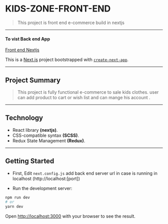 # KIDS-ZONE-FRONT-END

> This project is front end e-commerce build in nextjs

---

#### To vist Back end App

[Front end Nextjs](https://github.com/fateh-kudsi-11/kids-zone-B)

This is a [Next.js](https://nextjs.org/) project bootstrapped with [`create-next-app`](https://github.com/vercel/next.js/tree/canary/packages/create-next-app).

---

## Project Summary

> This project is fully functional e-commerce to sale kids clothes. user can add product to cart or wish list and can mange his account .

---

## Technology

- React library **(nextjs)**.
- CSS-compatible syntax **(SCSS)**.
- Redux State Management **(Redux)**.

---

## Getting Started

- First, Edit `next.config.js`
  add back end server url in case is running in localhost (http://localhost:[port])

- Run the development server:

```bash
npm run dev
# or
yarn dev
```

Open [http://localhost:3000](http://localhost:3000) with your browser to see the result.
